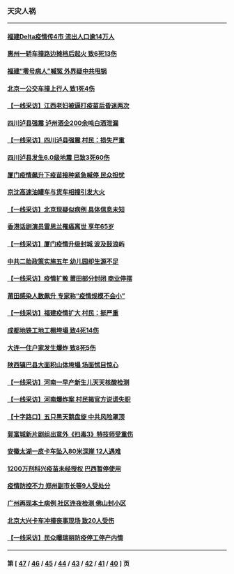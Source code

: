 ### 天灾人祸
---
#### [福建Delta疫情传4市 流出人口逾14万人](../../pages/ncid280/n13243430.md) 
#### [惠州一轿车撞路边摊档后起火 致6死13伤](../../pages/ncid280/n13242886.md) 
#### [福建“零号病人”喊冤 外界疑中共甩锅](../../pages/ncid280/n13242057.md) 
#### [北京一公交车撞上行人 致1死4伤](../../pages/ncid280/n13241331.md) 
#### [【一线采访】江西老妇被逼打疫苗后昏迷两次](../../pages/ncid280/n13240487.md) 
#### [四川泸县强震 泸州酒企200余吨白酒泄漏](../../pages/ncid280/n13240953.md) 
#### [【一线采访】四川泸县强震 村民：损失严重](../../pages/ncid280/n13238433.md) 
#### [四川泸县发生6.0级地震 已致3死60伤](../../pages/ncid280/n13237258.md) 
#### [厦门疫情飙升下疫苗接种紧急喊停 民众担忧](../../pages/ncid280/n13236075.md) 
#### [京沈高速油罐车与货车相撞引发大火](../../pages/ncid280/n13235615.md) 
#### [【一线采访】北京现疑似病例 具体信息未知](../../pages/ncid280/n13235432.md) 
#### [香港话剧演员雷思兰罹癌离世 享年65岁](../../pages/ncid280/n13234413.md) 
#### [【一线采访】厦门疫情升级封城 波及鼓浪屿](../../pages/ncid280/n13233108.md) 
#### [中共二胎政策实施五年 幼儿园却生源不足](../../pages/ncid280/n13231366.md) 
#### [【一线采访】疫情扩散 莆田部分封闭 商业停摆](../../pages/ncid280/n13231162.md) 
#### [莆田感染人数飙升 专家称“疫情规模不会小”](../../pages/ncid280/n13228926.md) 
#### [【一线采访】福建疫情扩大 村民：挺严重](../../pages/ncid280/n13226261.md) 
#### [成都地铁工地工棚垮塌 致4死14伤](../../pages/ncid280/n13225972.md) 
#### [大连一住户家发生爆炸 致8死5伤](../../pages/ncid280/n13225578.md) 
#### [陕西镇巴县大面积山体垮塌 场面怵目惊心](../../pages/ncid280/n13223394.md) 
#### [【一线采访】河南一早产新生儿天天核酸检测](../../pages/ncid280/n13221356.md) 
#### [【一线采访】河南爆炸案 村民揭官方说谎失职](../../pages/ncid280/n13219600.md) 
#### [【十字路口】五只黑天鹅盘旋 中共风险罩顶](../../pages/ncid280/n13216994.md) 
#### [郭富城新片剧组出意外《扫毒3》特技师受重伤](../../pages/ncid280/n13215048.md) 
#### [安徽太湖一皮卡车坠入80米深崖 12人遇难](../../pages/ncid280/n13213062.md) 
#### [1200万剂科兴疫苗未经授权 巴西暂停使用](../../pages/ncid280/n13212373.md) 
#### [疫情防控不力 郑州副市长等9人受处分](../../pages/ncid280/n13212169.md) 
#### [广州再现本土病例 社区连夜检测 佛山封小区](../../pages/ncid280/n13211494.md) 
#### [北京大兴卡车冲撞丧事现场 致20人受伤](../../pages/ncid280/n13210093.md) 
#### [【一线采访】民众曝瑞丽防疫停工停产内情](../../pages/ncid280/n13209788.md) 

---
#### 第 [ [47](./47.md) / [46](./46.md) / [45](./45.md) / [44](./44.md) / [43](./43.md) / [42](./42.md) / [41](./41.md) / [40](./40.md) ] 页
